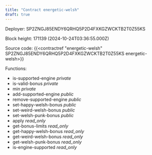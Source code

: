 ```yaml
---
title: "Contract energetic-welsh"
draft: true
---
```

Deployer: SP2ZNGJ85ENDY6QRHQ5P2D4FXKGZWCKTB2T0Z55KS


 



Block height: 171139 (2024-10-24T03:36:55.000Z)

Source code: {{<contractref "energetic-welsh" SP2ZNGJ85ENDY6QRHQ5P2D4FXKGZWCKTB2T0Z55KS energetic-welsh>}}

Functions:

* is-supported-engine _private_
* is-valid-bonus _private_
* min _private_
* add-supported-engine _public_
* remove-supported-engine _public_
* set-happy-welsh-bonus _public_
* set-weird-welsh-bonus _public_
* set-welsh-punk-bonus _public_
* apply _read_only_
* get-bonus-limits _read_only_
* get-happy-welsh-bonus _read_only_
* get-weird-welsh-bonus _read_only_
* get-welsh-punk-bonus _read_only_
* is-engine-supported _read_only_
